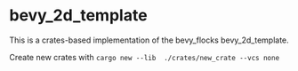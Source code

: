 # bevy_2d_template

This is a crates-based implementation of the bevy_flocks bevy_2d_template.

Create new crates with `cargo new --lib  ./crates/new_crate --vcs none`